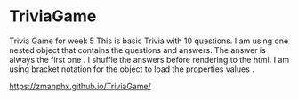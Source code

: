 # TriviaGame
Trivia Game for week 5
This is basic  Trivia with 10 questions.  I am using one nested object that contains the questions and answers. 
The answer is always the first one . I shuffle the answers before rendering to the html. I am using bracket notation for the object to load 
the properties values . 

https://zmanphx.github.io/TriviaGame/
